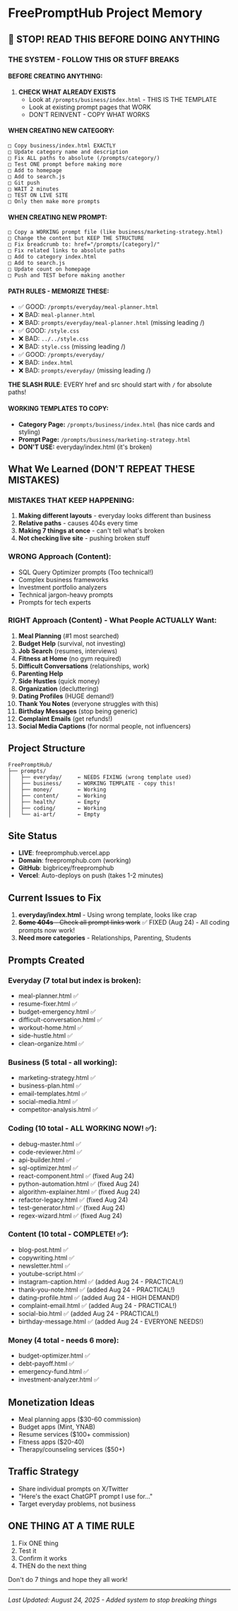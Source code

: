 # FreePromptHub Project Memory

## 🚨 STOP! READ THIS BEFORE DOING ANYTHING

### THE SYSTEM - FOLLOW THIS OR STUFF BREAKS

#### BEFORE CREATING ANYTHING:
1. **CHECK WHAT ALREADY EXISTS**
   - Look at `/prompts/business/index.html` - THIS IS THE TEMPLATE
   - Look at existing prompt pages that WORK
   - DON'T REINVENT - COPY WHAT WORKS

#### WHEN CREATING NEW CATEGORY:
```
□ Copy business/index.html EXACTLY
□ Update category name and description
□ Fix ALL paths to absolute (/prompts/category/)
□ Test ONE prompt before making more
□ Add to homepage
□ Add to search.js
□ Git push
□ WAIT 2 minutes
□ TEST ON LIVE SITE
□ Only then make more prompts
```

#### WHEN CREATING NEW PROMPT:
```
□ Copy a WORKING prompt file (like business/marketing-strategy.html)
□ Change the content but KEEP THE STRUCTURE
□ Fix breadcrumb to: href="/prompts/[category]/"
□ Fix related links to absolute paths
□ Add to category index.html
□ Add to search.js
□ Update count on homepage
□ Push and TEST before making another
```

#### PATH RULES - MEMORIZE THESE:
- ✅ GOOD: `/prompts/everyday/meal-planner.html`
- ❌ BAD: `meal-planner.html`
- ❌ BAD: `prompts/everyday/meal-planner.html` (missing leading /)
- ✅ GOOD: `/style.css`
- ❌ BAD: `../../style.css`
- ❌ BAD: `style.css` (missing leading /)
- ✅ GOOD: `/prompts/everyday/`
- ❌ BAD: `index.html`
- ❌ BAD: `prompts/everyday/` (missing leading /)

**THE SLASH RULE**: EVERY href and src should start with `/` for absolute paths!

#### WORKING TEMPLATES TO COPY:
- **Category Page:** `/prompts/business/index.html` (has nice cards and styling)
- **Prompt Page:** `/prompts/business/marketing-strategy.html`
- **DON'T USE:** everyday/index.html (it's broken)

## What We Learned (DON'T REPEAT THESE MISTAKES)

### MISTAKES THAT KEEP HAPPENING:
1. **Making different layouts** - everyday looks different than business
2. **Relative paths** - causes 404s every time
3. **Making 7 things at once** - can't tell what's broken
4. **Not checking live site** - pushing broken stuff

### WRONG Approach (Content):
- SQL Query Optimizer prompts (Too technical!)
- Complex business frameworks
- Investment portfolio analyzers
- Technical jargon-heavy prompts
- Prompts for tech experts

### RIGHT Approach (Content) - What People ACTUALLY Want:
1. **Meal Planning** (#1 most searched)
2. **Budget Help** (survival, not investing)
3. **Job Search** (resumes, interviews)
4. **Fitness at Home** (no gym required)
5. **Difficult Conversations** (relationships, work)
6. **Parenting Help**
7. **Side Hustles** (quick money)
8. **Organization** (decluttering)
9. **Dating Profiles** (HUGE demand!)
10. **Thank You Notes** (everyone struggles with this)
11. **Birthday Messages** (stop being generic)
12. **Complaint Emails** (get refunds!)
13. **Social Media Captions** (for normal people, not influencers)

## Project Structure
```
FreePromptHub/
├── prompts/
│   ├── everyday/     ← NEEDS FIXING (wrong template used)
│   ├── business/     ← WORKING TEMPLATE - copy this!
│   ├── money/        ← Working
│   ├── content/      ← Working
│   ├── health/       ← Empty
│   ├── coding/       ← Working
│   └── ai-art/       ← Empty
```

## Site Status
- **LIVE**: freepromphub.vercel.app
- **Domain**: freepromphub.com (working)
- **GitHub**: bigbricey/freepromphub
- **Vercel**: Auto-deploys on push (takes 1-2 minutes)

## Current Issues to Fix
1. **everyday/index.html** - Using wrong template, looks like crap
2. ~~**Some 404s** - Check all prompt links work~~ ✅ FIXED (Aug 24) - All coding prompts now work!
3. **Need more categories** - Relationships, Parenting, Students

## Prompts Created
### Everyday (7 total but index is broken):
- meal-planner.html ✅
- resume-fixer.html ✅
- budget-emergency.html ✅
- difficult-conversation.html ✅
- workout-home.html ✅
- side-hustle.html ✅
- clean-organize.html ✅

### Business (5 total - all working):
- marketing-strategy.html ✅
- business-plan.html ✅
- email-templates.html ✅
- social-media.html ✅
- competitor-analysis.html ✅

### Coding (10 total - ALL WORKING NOW! ✅):
- debug-master.html ✅
- code-reviewer.html ✅
- api-builder.html ✅
- sql-optimizer.html ✅
- react-component.html ✅ (fixed Aug 24)
- python-automation.html ✅ (fixed Aug 24)
- algorithm-explainer.html ✅ (fixed Aug 24)
- refactor-legacy.html ✅ (fixed Aug 24)
- test-generator.html ✅ (fixed Aug 24)
- regex-wizard.html ✅ (fixed Aug 24)

### Content (10 total - COMPLETE! ✅):
- blog-post.html ✅
- copywriting.html ✅
- newsletter.html ✅
- youtube-script.html ✅
- instagram-caption.html ✅ (added Aug 24 - PRACTICAL!)
- thank-you-note.html ✅ (added Aug 24 - PRACTICAL!)
- dating-profile.html ✅ (added Aug 24 - HIGH DEMAND!)
- complaint-email.html ✅ (added Aug 24 - PRACTICAL!)
- social-bio.html ✅ (added Aug 24 - PRACTICAL!)
- birthday-message.html ✅ (added Aug 24 - EVERYONE NEEDS!)

### Money (4 total - needs 6 more):
- budget-optimizer.html ✅
- debt-payoff.html ✅
- emergency-fund.html ✅
- investment-analyzer.html ✅

## Monetization Ideas
- Meal planning apps ($30-60 commission)
- Budget apps (Mint, YNAB)
- Resume services ($100+ commission)
- Fitness apps ($20-40)
- Therapy/counseling services ($50+)

## Traffic Strategy
- Share individual prompts on X/Twitter
- "Here's the exact ChatGPT prompt I use for..."
- Target everyday problems, not business

## ONE THING AT A TIME RULE
1. Fix ONE thing
2. Test it
3. Confirm it works
4. THEN do the next thing

Don't do 7 things and hope they all work!

---
*Last Updated: August 24, 2025 - Added system to stop breaking things*